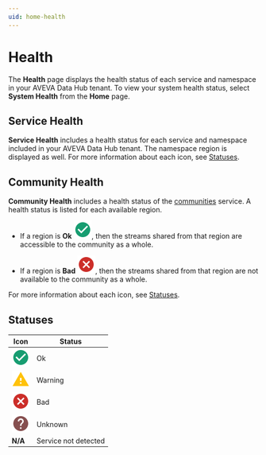 ```yaml
---
uid: home-health
---
```


# Health

The **Health** page displays the health status of each service and namespace in your AVEVA Data Hub tenant. To view your system health status, select **System Health** from the **Home** page.

## Service Health

**Service Health** includes a health status for each service and namespace included in your AVEVA Data Hub tenant. The namespace region is displayed as well. For more information about each icon, see [Statuses](#statuses).

## Community Health

**Community Health** includes a health status of the [communities](xref:communities) service. A health status is listed for each available region. 

- If a region is **Ok** ![Okay icon](../_icons/custom/check-circle.svg), then the streams shared from that region are accessible to the community as a whole. 

- If a region is **Bad** ![Alarm icon](../_icons/custom/close-circle.svg), then the streams shared from that region are not available to the community as a whole. 

For more information about each icon, see [Statuses](#statuses).

## Statuses

| Icon | Status |
|--|--|
| ![Okay icon](../_icons/custom/check-circle.svg) | Ok |
| ![Warning icon](../_icons/custom/alert.svg) | Warning |
| ![Alarm icon](../_icons/custom/close-circle.svg) | Bad |
| ![Unknown icon](../_icons/custom/help-circle.svg) | Unknown |
| **N/A** | Service not detected |